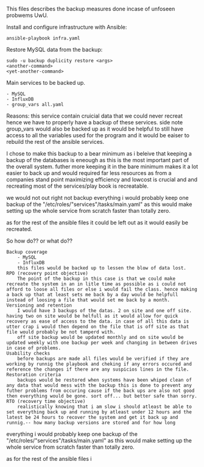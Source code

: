 This files describes the backup measures done incase of unfoseen probwems UwU.

Install and configure infrastructure with Ansible:

    ansible-playbook infra.yaml

Restore MySQL data from the backup:

    sudo -u backup duplicity restore <args>
    <another-command>
    <yet-another-command>

<add a few words here how the result of backup restore can be checked>


Main services to be backed up.

    - MySQL
    - InfluxDB
    - group_vars all.yaml

Reasons: this service contain cruicial data that we could never recreat hence we have to properly have a backup of these services. side note group_vars would also be backed up as it would be helpful to still have access to all the variables used for the program and it would be eaiser to rebuild the rest of the ansible services.

I chose to make this backup to a bear minimum as i beleive that keeping a backup of the databases is eneough as this is the most important part of the overall system. futher more keeping it in the bare minimum makes it a lot easier to back up and would required far less resources as from a companies stand point maximizing efficiency and lowcost is crucial and and recreating most of the services/play book is recreatable.

we would not out right not backup everything i would probably keep one backup of the "/etc/roles/"services"/tasks/main.yaml" as this would make setting up the whole service from scratch faster than totally zero.

as for the rest of the ansible files it could be left out as it would easily be recreated.

So how do?? or what do??

    Backup coverage
        - MySQL
        - InfluxDB
        this files would be backed up to lessen the blow of data lost.
    RPO (recovery point objective)
        The point of the backup in this case is that we could make recreate the system in an in litle time as possible as i could not afford to loose all files or else i would fail the class. hence making a back up that at least sets me back by a day would be helpfull instead of loosing a file that would set me back by a month.
    Versioning and retention
        I would have 3 backups of the datas. 2 on site and one off site. having two on site would be helfull as it would allow for quick recovery as ease of access to the data. in case of all this data is utter crap i would then depend on the file that is off site as that file would probably be not tamperd with.
        off site backup would be updated monthly and on site would be updated weekly with one backup per week and changing in between drives in case of problems.
    Usability checks
        before backups are made all files would be verified if they are working by runnig the playbook and cheking if any errors occured and reference the changes if there are any suspicios lines in the file.
    Restoration criteria
        backups would be restored when systems have been whiped clean of any data that would mess with the backup this is done to prevent any futher problems from occuring cause if the back ups are also not good then everything would be gone. sort off... but better safe than sorry.
    RTO (recovery time objective)
        realistically knowing that i am slow i should atleast be able to set everything back up and running by atleast under 12 hours and the latest be 24 hours to recover the system and get it back up and runnig.-- how many backup versions are stored and for how long
 everything i would probably keep one backup of the "/etc/roles/"services"/tasks/main.yaml" as this would make setting up the whole service from scratch faster than totally zero.

as for the rest of the ansible files i